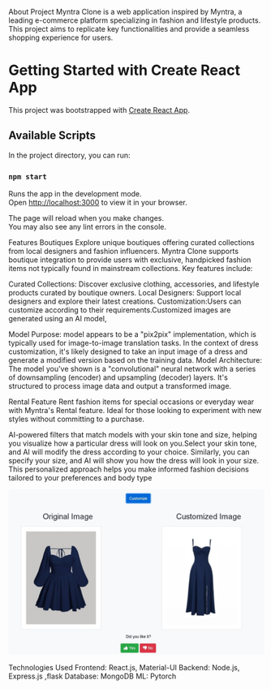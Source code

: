 About Project
Myntra Clone is a web application inspired by Myntra, a leading e-commerce platform specializing in fashion and lifestyle products. This project aims to replicate key functionalities and provide a seamless shopping experience for users.
# Getting Started with Create React App

This project was bootstrapped with [Create React App](https://github.com/facebook/create-react-app).

## Available Scripts

In the project directory, you can run:

### `npm start`

Runs the app in the development mode.\
Open [http://localhost:3000](http://localhost:3000) to view it in your browser.

The page will reload when you make changes.\
You may also see any lint errors in the console.


Features
Boutiques
Explore unique boutiques offering curated collections from local designers and fashion influencers. Myntra Clone supports boutique integration to provide users with exclusive, handpicked fashion items not typically found in mainstream collections. Key features include:

Curated Collections: Discover exclusive clothing, accessories, and lifestyle products curated by boutique owners.
Local Designers: Support local designers and explore their latest creations.
Customization:Users can customize according to their requirements.Customized images are generated using an AI model,

Model Purpose:
model appears to be a "pix2pix" implementation, which is typically used for image-to-image translation tasks. In the context of dress customization, it's likely designed to take an input image of a dress and generate a modified version based on the training data.
Model Architecture:
The model you've shown is a "convolutional" neural network with a series of downsampling (encoder) and upsampling (decoder) layers. It's structured to process image data and output a transformed image.

Rental Feature
Rent fashion items for special occasions or everyday wear with Myntra's Rental feature. Ideal for those looking to experiment with new styles without committing to a purchase. 

 AI-powered filters that match models with your skin tone and size, helping you visualize how a particular dress will look on you.Select your skin tone, and AI will modify the dress according to your choice. Similarly, you can specify your size, and AI will show you how the dress will look in your size. This personalized approach helps you make informed fashion decisions tailored to your preferences and body type

![image](./Screenshots/screenshot1.jpeg)

Technologies Used
Frontend: React.js, Material-UI
Backend: Node.js, Express.js ,flask
Database: MongoDB 
ML: Pytorch


